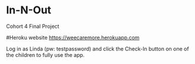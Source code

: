 # In-N-Out
Cohort 4 Final Project

#Heroku website
https://weecaremore.herokuapp.com

Log in as Linda (pw: testpassword) and click the Check-In button on one of the children to fully use the app. 
